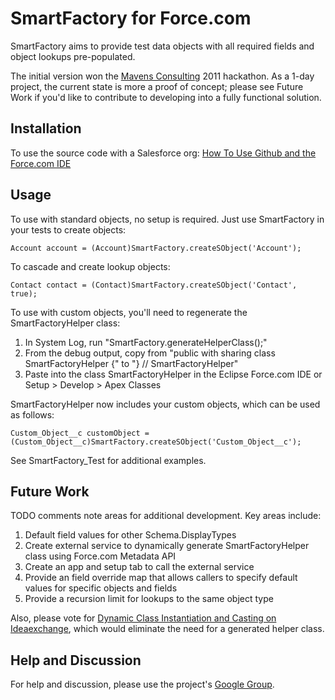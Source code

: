 SmartFactory for Force.com
======================================

SmartFactory aims to provide test data objects with all required fields and object lookups pre-populated.

The initial version won the [Mavens Consulting](http://mavens.force.com/) 2011 hackathon. As a 1-day project, the current state is more a proof of concept; please see Future Work if you'd like to contribute to developing into a fully functional solution.

Installation
------------

To use the source code with a Salesforce org: [How To Use Github and the Force.com IDE](http://blog.sforce.com/sforce/2011/04/how-to-use-git-github-force-com-ide-open-source-labs-apps.html)

Usage
-----  

To use with standard objects, no setup is required. Just use SmartFactory in your tests to create objects:

`Account account = (Account)SmartFactory.createSObject('Account');` 

To cascade and create lookup objects:

`Contact contact = (Contact)SmartFactory.createSObject('Contact', true);`

To use with custom objects, you'll need to regenerate the SmartFactoryHelper class:

1. In System Log, run "SmartFactory.generateHelperClass();"
2. From the debug output, copy from "public with sharing class SmartFactoryHelper {" to "} // SmartFactoryHelper"   
3. Paste into the class SmartFactoryHelper in the Eclipse Force.com IDE or Setup > Develop > Apex Classes

SmartFactoryHelper now includes your custom objects, which can be used as follows:

`Custom_Object__c customObject = (Custom_Object__c)SmartFactory.createSObject('Custom_Object__c');`   

See SmartFactory_Test for additional examples.

Future Work
----------- 

TODO comments note areas for additional development. Key areas include:

1. Default field values for other Schema.DisplayTypes    
2. Create external service to dynamically generate SmartFactoryHelper class using Force.com Metadata API   
3. Create an app and setup tab to call the external service
4. Provide an field override map that allows callers to specify default values for specific objects and fields    
5. Provide a recursion limit for lookups to the same object type   

Also, please vote for [Dynamic Class Instantiation and Casting on Ideaexchange](https://sites.secure.force.com/success/ideaView?id=08730000000BpwmAAC), which would eliminate the need for a generated helper class.

Help and Discussion
-------------------

For help and discussion, please use the project's [Google Group](http://groups.google.com/group/smartfactory-for-forcecom).         

